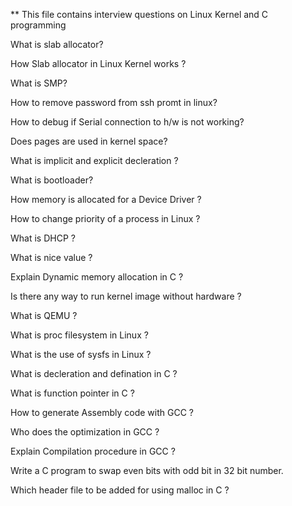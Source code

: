** This file contains interview questions on Linux Kernel and C programming


What is slab allocator?

How Slab allocator in Linux Kernel works ?

What is SMP?

How to remove password from ssh promt in linux?

How to debug if Serial connection to h/w is not working?

Does pages are used in kernel space?

What is implicit and explicit decleration ?

What is bootloader? 

How memory is allocated for a Device Driver ?

How to change priority of a process in Linux ?

What is DHCP ?

What is nice value ?

Explain Dynamic memory allocation in C ?

Is there any way to run kernel image without hardware ?

What is QEMU ?

What is proc filesystem in Linux ?

What is the use of sysfs in Linux ?

What is decleration and defination in C ?

What is function pointer in C ?

How to generate Assembly code with GCC ?

Who does the optimization in GCC ?

Explain Compilation procedure in GCC ?

Write a C program to swap even bits with odd bit in 32 bit number.

Which header file to be added for using malloc in C ?

